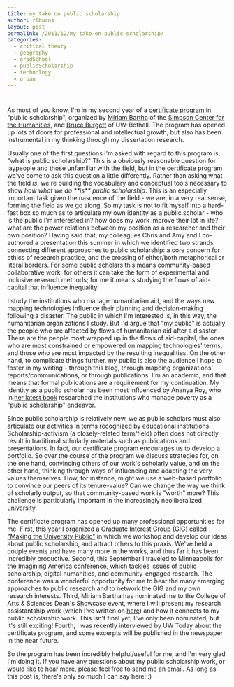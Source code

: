 ```yaml
---
title: my take on public scholarship
author: rlburns
layout: post
permalink: /2011/12/my-take-on-public-scholarship/
categories:
  - critical theory
  - geography
  - gradSchool
  - publicScholarship
  - technology
  - urban
---
```

# 

As most of you know, I'm in my second year of a [certificate program][1] in "public scholarship", organized by [Miriam Bartha][2] of the [Simpson Center for the Humanities][3], and [Bruce Burgett][4] of UW-Bothell. The program has opened up lots of doors for professional and intellectual growth, but also has been instrumental in my thinking through my dissertation research.

 [1]: http://depts.washington.edu/uwch/programs/curriculum/certificate-in-public-scholarship
 [2]: http://depts.washington.edu/uwch/about/administration/miriam-bartha
 [3]: http://depts.washington.edu/uwch/
 [4]: http://www.uwb.edu/ias/about/faculty-staff/bruceburgett

Usually one of the first questions I'm asked with regard to this program is, "what is public scholarship?" This is a obviously reasonable question for laypeople and those unfamiliar with the field, but in the certificate program we've come to ask this question a little differently. Rather than asking what the field *is*, we're building the vocabulary and conceptual tools necessary to show *how what we do \*\*is\*\* public scholarship*. This is an especially important task given the nascence of the field - we are, in a very real sense, forming the field as we go along. So my task is not to fit myself into a hard-fast box so much as to articulate my own identity as a public scholar - who is the public I'm interested in? how does my work improve their lot in life? what are the power relations between my position as a researcher and their own position? Having said that, my colleagues Chris and Amy and I co-authored a presentation this summer in which we identified two strands connecting different approaches to public scholarship: a core concern for ethics of research practice, and the crossing of either/both metaphorical or literal borders. For some public scholars this means community-based collaborative work\; for others it can take the form of experimental and inclusive research methods\; for me it means studying the flows of aid-capital that influence inequality.

I study the institutions who manage humanitarian aid, and the ways new mapping technologies influence their planning and decision-making following a disaster. The public in which I'm interested is, in this way, the humanitarian organizations I study. But I'd argue that "my public" is actually the people who are affected by flows of humanitarian aid after a disaster. These are the people most wrapped up in the flows of aid-capital, the ones who are most constrained or empowered on mapping technologies' terms, and those who are most impacted by the resulting inequalities. On the other hand, to complicate things further, my public is also the audience I hope to foster in my writing - through this blog, through mapping organizations' reports/communications, or through publications. I'm an academic, and that means that formal publications are a requirement for my continuation. My identity as a public scholar has been most influenced by Ananya Roy, who in [her latest book][5] researched the institutions who manage poverty as a "public scholarship" endeavor.

 [5]: http://www.amazon.com/Poverty-Capital-Microfinance-Making-Development/dp/0415876737

Since public scholarship is relatively new, we as public scholars must also articulate our activities in terms recognized by educational institutions. Scholarship-activism (a closely-related term/field) often does not directly result in traditional scholarly materials such as publications and presentations. In fact, our certificate program encourages us to develop a portfolio. So over the course of the program we discuss strategies for, on the one hand, convincing others of our work's scholarly value, and on the other hand, thinking through ways of influencing and adapting the very values themselves. How, for instance, might we use a web-based portfolio to convince our peers of its tenure-value? Can we change the way we think of scholarly output, so that community-based work is "worth" more? This challenge is particularly important in the increasingly neoliberalized university.

The certificate program has opened up many professional opportunities for me. First, this year I organized a Graduate Interest Group (GIG) called ["Making the University Public"][6] in which we workshop and develop our ideas about public scholarship, and attract others to this praxis. We've held a couple events and have many more in the works, and thus far it has been incredibly productive. Second, this September I traveled to Minneapolis for the [Imagining America][7] conference, which tackles issues of public scholarship, digital humanities, and community-engaged research. The conference was a wonderful opportunity for me to hear the many emerging approaches to public research and to network the GIG and my own research interests. Third, Miriam Bartha has nominated me to the College of Arts & Sciences Dean's Showcase event, where I will present my research assistantship work (which I've written on [here][8]) and how it connects to my public scholarship work. This isn't final yet, I've only been nominated, but it's still exciting! Fourth, I was recently interviewed by UW Today about the certificate program, and some excerpts will be published in the newspaper in the near future.

 [6]: http://depts.washington.edu/uwch/projects/graduate-interest-groups/public-scholarship
 [7]: http://imaginingamerica.org/
 [8]: http://students.washington.edu/rlburns/2010/10/django/

So the program has been incredibly helpful/useful for me, and I'm very glad I'm doing it. If you have any questions about my public scholarship work, or would like to hear more, please feel free to send me an email. As long as this post is, there's only so much I can say here! :\)